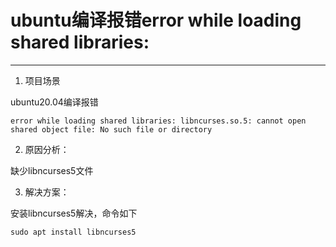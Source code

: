 #   ubuntu编译报错error while loading shared libraries:

----


1.  项目场景

ubuntu20.04编译报错

```
error while loading shared libraries: libncurses.so.5: cannot open shared object file: No such file or directory
```

2.  原因分析：

缺少libncurses5文件

3.  解决方案：

安装libncurses5解决，命令如下

```shell
sudo apt install libncurses5
```

